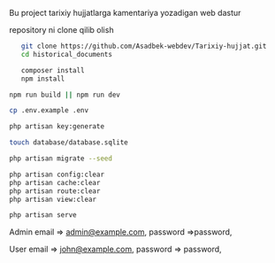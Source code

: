 Bu project tarixiy hujjatlarga kamentariya yozadigan web dastur

repository ni clone qilib olish

```bash
   git clone https://github.com/Asadbek-webdev/Tarixiy-hujjat.git
   cd historical_documents
```

```bash
   composer install
   npm install
```

```bash
npm run build || npm run dev
```

```bash
cp .env.example .env
```

```bash
php artisan key:generate
```

```bash
touch database/database.sqlite

php artisan migrate --seed
```

```bash
php artisan config:clear
php artisan cache:clear
php artisan route:clear
php artisan view:clear
```

```bash
php artisan serve
```

Admin
email => admin@example.com,
password =>password,

User
email => john@example.com,
password => password,
